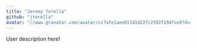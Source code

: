 ```yaml
---
title: "Jeremy Torella"
github: "jtorella"
avatar: "//www.gravatar.com/avatar/cc7afe1aee01141d22fc2592f1947ce8?d=identicon"
---
```


User description here!
